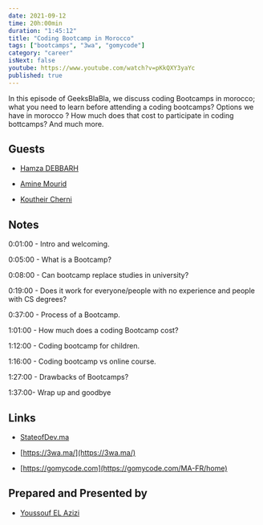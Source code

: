 ```yaml
---
date: 2021-09-12
time: 20h:00min
duration: "1:45:12"
title: "Coding Bootcamp in Morocco"
tags: ["bootcamps", "3wa", "gomycode"]
category: "career"
isNext: false
youtube: https://www.youtube.com/watch?v=pKkQXY3yaYc
published: true
---
```


In this episode of GeeksBlaBla, we discuss coding Bootcamps in morocco; what you need to learn before attending a coding bootcamps? Options we have in morocco ? How much does that cost to participate in coding bottcamps? And much more.

## Guests

- [Hamza DEBBARH](https://www.linkedin.com/in/hamza-debbarh/)

- [Amine Mourid](https://www.linkedin.com/in/amine-mourid-a7b204187/)

- [Koutheir Cherni](https://www.linkedin.com/in/koutheir-cherni/)

## Notes

0:01:00 - Intro and welcoming.

0:05:00 - What is a Bootcamp?

0:08:00 - Can bootcamp replace studies in university?

0:19:00 - Does it work for everyone/people with no experience and people with CS degrees?

0:37:00 - Process of a Bootcamp.

1:01:00 - How much does a coding Bootcamp cost?

1:12:00 - Coding bootcamp for children.

1:16:00 - Coding bootcamp vs online course.

1:27:00 - Drawbacks of Bootcamps?

1:37:00- Wrap up and goodbye

## Links

- [StateofDev.ma](https://stateofdev.ma/#learning--education)

- [https://3wa.ma/](https://3wa.ma/)

- [https://gomycode.com](https://gomycode.com/MA-FR/home)

## Prepared and Presented by

- [Youssouf EL Azizi](https://elazizi.com/)
